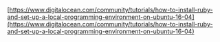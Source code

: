 [https://www.digitalocean.com/community/tutorials/how-to-install-ruby-and-set-up-a-local-programming-environment-on-ubuntu-16-04](https://www.digitalocean.com/community/tutorials/how-to-install-ruby-and-set-up-a-local-programming-environment-on-ubuntu-16-04)
